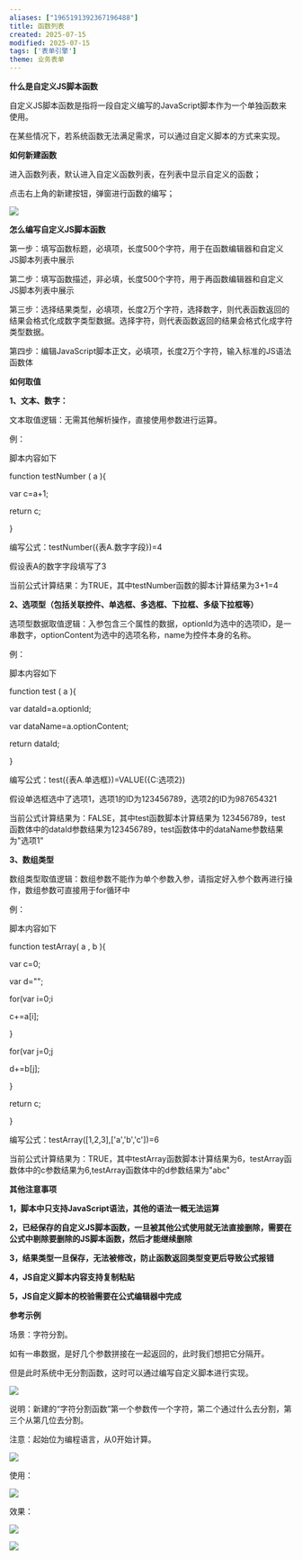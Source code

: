 ```yaml
---
aliases: ["1965191392367196488"]
title: 函数列表
created: 2025-07-15
modified: 2025-07-15
tags: ['表单引擎']
theme: 业务表单
---
```


**什么是自定义JS脚本函数**

自定义JS脚本函数是指将一段自定义编写的JavaScript脚本作为一个单独函数来使用。

在某些情况下，若系统函数无法满足需求，可以通过自定义脚本的方式来实现。

**如何新建函数**

进入函数列表，默认进入自定义函数列表，在列表中显示自定义的函数；

点击右上角的新建按钮，弹窗进行函数的编写；

![](2800f7d3d6be76e7d79a120e0e2c6009.jpg)

**怎么编写自定义JS脚本函数**

第一步：填写函数标题，必填项，长度500个字符，用于在函数编辑器和自定义JS脚本列表中展示

第二步：填写函数描述，非必填，长度500个字符，用于再函数编辑器和自定义JS脚本列表中展示

第三步：选择结果类型，必填项，长度2万个字符，选择数字，则代表函数返回的结果会格式化成数字类型数据。选择字符，则代表函数返回的结果会格式化成字符类型数据。

第四步：编辑JavaScript脚本正文，必填项，长度2万个字符，输入标准的JS语法函数体

**如何取值**

**1、文本、数字：**

文本取值逻辑：无需其他解析操作，直接使用参数进行运算。

例：

脚本内容如下

function testNumber ( a ){

var c=a+1;

return c;

}

编写公式：testNumber({表A.数字字段})=4

假设表A的数字字段填写了3

当前公式计算结果：为TRUE，其中testNumber函数的脚本计算结果为3+1=4

**2、选项型（包括关联控件、单选框、多选框、下拉框、多级下拉框等）**

选项型数据取值逻辑：入参包含三个属性的数据，optionId为选中的选项ID，是一串数字，optionContent为选中的选项名称，name为控件本身的名称。

例：

脚本内容如下

function test ( a ){

var dataId=a.optionId;

var dataName=a.optionContent;

return dataId;

}

编写公式：test({表A.单选框})=VALUE({C:选项2})

假设单选框选中了选项1，选项1的ID为123456789，选项2的ID为987654321

当前公式计算结果为：FALSE，其中test函数脚本计算结果为 123456789，test函数体中的dataId参数结果为123456789，test函数体中的dataName参数结果为"选项1"

**3、数组类型**

数组类型取值逻辑：数组参数不能作为单个参数入参，请指定好入参个数再进行操作，数组参数可直接用于for循环中

例：

脚本内容如下

function testArray( a , b ){

var c=0;

var d="";

for(var i=0;i

c+=a[i];

}

for(var j=0;j

d+=b[j];

}

return c;

}

编写公式：testArray([1,2,3],['a','b','c'])=6

当前公式计算结果为：TRUE，其中testArray函数脚本计算结果为6，testArray函数体中的c参数结果为6,testArray函数体中的d参数结果为"abc"

**其他注意事项**

**1，脚本中只支持JavaScript语法，其他的语法一概无法运算**

**2，已经保存的自定义JS脚本函数，一旦被其他公式使用就无法直接删除，需要在公式中剔除要删除的JS脚本函数，然后才能继续删除**

**3，结果类型一旦保存，无法被修改，防止函数返回类型变更后导致公式报错**

**4，JS自定义脚本内容支持复制粘贴**

**5，JS自定义脚本的校验需要在公式编辑器中完成**

**参考示例**

场景：字符分割。

如有一串数据，是好几个参数拼接在一起返回的，此时我们想把它分隔开。

但是此时系统中无分割函数，这时可以通过编写自定义脚本进行实现。

![](bec083f258154113061b9f20ad23c989.jpg)

说明：新建的“字符分割函数”第一个参数传一个字符，第二个通过什么去分割，第三个从第几位去分割。

注意：起始位为编程语言，从0开始计算。

![](8d93814b9715f4818305f964ec2ad1d4.jpg)

使用：

**![](2f01ebddb9c5fb512e0b44753292af55.jpg)**

效果：

![](ec7ad60f9d4fac7411aa274360b327f6.jpg)

![](c51b6b6dad3a8377991a7465566b915b.jpg)